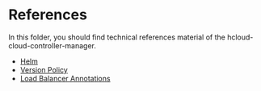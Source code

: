 # References

In this folder, you should find technical references material of the hcloud-cloud-controller-manager.

- [Helm](helm/README.md)
- [Version Policy](version-policy.md)
- [Load Balancer Annotations](load_balancer_annotations.md)
